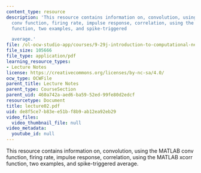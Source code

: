 ```yaml
---
content_type: resource
description: 'This resource contains information on, convolution, using the MATLAB
  conv function, firing rate, impulse response, correlation, using the MATLAB xcorr
  function, two examples, and spike-triggered

  average.'
file: /ol-ocw-studio-app/courses/9-29j-introduction-to-computational-neuroscience-spring-2004/de8f5ce7b83ee51bf8b9ab12ea92eb29_lecture02.pdf
file_size: 105666
file_type: application/pdf
learning_resource_types:
- Lecture Notes
license: https://creativecommons.org/licenses/by-nc-sa/4.0/
ocw_type: OCWFile
parent_title: Lecture Notes
parent_type: CourseSection
parent_uid: 460a742a-aed6-ba59-52ed-99fe80d2edcf
resourcetype: Document
title: lecture02.pdf
uid: de8f5ce7-b83e-e51b-f8b9-ab12ea92eb29
video_files:
  video_thumbnail_file: null
video_metadata:
  youtube_id: null
---
```

This resource contains information on, convolution, using the MATLAB conv function, firing rate, impulse response, correlation, using the MATLAB xcorr function, two examples, and spike-triggered
average.